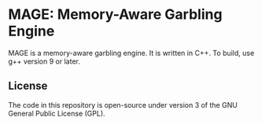 MAGE: Memory-Aware Garbling Engine
==================================

MAGE is a memory-aware garbling engine. It is written in C++. To build, use g++ version 9 or later.

License
-------
The code in this repository is open-source under version 3 of the GNU General Public License (GPL).
